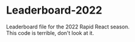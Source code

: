 # Leaderboard-2022
Leaderboard file for the 2022 Rapid React season.</br>
This code is terrible, don't look at it.
